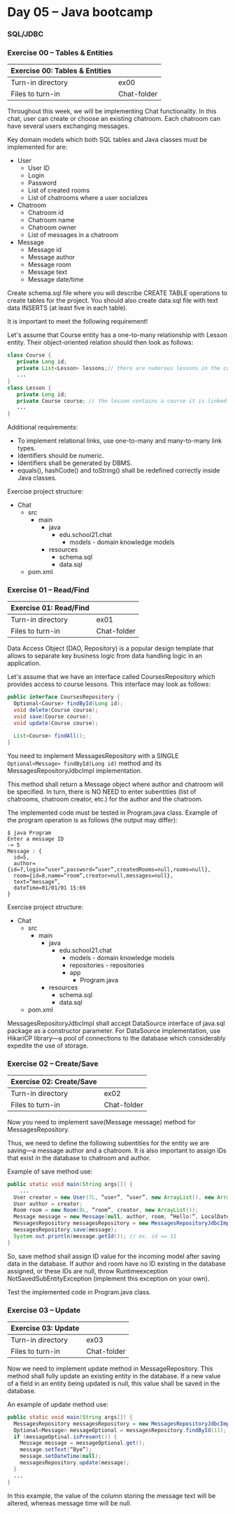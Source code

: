 # Day 05 – Java bootcamp
### SQL/JDBC

### Exercise 00 – Tables & Entities

Exercise 00: Tables & Entities ||
---|---
Turn-in directory |	ex00
Files to turn-in	| Chat-folder

Throughout this week, we will be implementing Chat functionality. In this chat, user can create or choose an existing chatroom. Each chatroom can have several users exchanging messages.

Key domain models which both SQL tables and Java classes must be implemented for are:

- User
    -	User ID
    - Login
    -	Password
    -	List of created rooms
    -	List of chatrooms where a user socializes
- Chatroom
    -	Chatroom id
    - Chatroom name
    - Chatroom owner
    - List of messages in a chatroom
- Message
    - Message id
    - Message author
    - Message room
    - Message text
    - Message date/time

Create schema.sql file where you will describe CREATE TABLE operations to create tables for the project. You should also create data.sql file with text data INSERTS (at least five in each table).

It is important to meet the following requirement!

Let's assume that Course entity has a one-to-many relationship with Lesson entity. Their object-oriented relation should then look as follows:

```java
class Course {
   private Long id;
   private List<Lesson> lessons;// there are numerous lessons in the course
   ...
}
class Lesson {
   private Long id;
   private Course course; // the lesson contains a course it is linked to
   ...
}
```
Additional requirements:

- To implement relational links, use one-to-many and many-to-many link types.
- Identifiers should be numeric.
- Identifiers shall be generated by DBMS.
- equals(), hashCode() and toString() shall be redefined correctly inside Java classes.

Exercise project structure:
- Chat
    -	src
        -	main
            - java
              -	edu.school21.chat
                 -	models - domain knowledge models
            - resources
                -	schema.sql
                -	data.sql
    -	pom.xml

### Exercise 01 – Read/Find

Exercise 01: Read/Find ||
---|---
Turn-in directory |	ex01
Files to turn-in |	Chat-folder

Data Access Object (DAO, Repository) is a popular design template that allows to separate key business logic from data handling logic in an application.

Let's assume that we have an interface called CoursesRepository which provides access to course lessons. This interface may look as follows:

```java
public interface CoursesRepository {
  Optional<Course> findById(Long id);
  void delete(Course course);
  void save(Course course);
  void update(Course course);

  List<Course> findAll();
}
```
You need to implement MessagesRepository with a SINGLE `Optional<Message> findById(Long id)` method and its MessagesRepositoryJdbcImpl implementation.

This method shall return a Message object where author and chatroom will be specified.  In turn, there is NO NEED to enter subentities (list of chatrooms, chatroom creator, etc.) for the author and the chatroom.

The implemented code must be tested in Program.java class. Example of the program operation is as follows (the output may differ):

```
$ java Program
Enter a message ID
-> 5
Message : {
  id=5,
  author={id=7,login=“user”,password=“user”,createdRooms=null,rooms=null},
  room={id=8,name=“room”,creator=null,messages=null},
  text=“message”,
  dateTime=01/01/01 15:69
}
```

Exercise project structure:
- Chat
  -	src
      -	main
        - java
          -	edu.school21.chat
             - models - domain knowledge models
              -	repositories - repositories
              -	app
                  - Program.java
        - resources
          -	schema.sql
          -	data.sql
  -	pom.xml


MessagesRepositoryJdbcImpl shall accept DataSource interface of java.sql package as a constructor parameter.
For DataSource implementation, use HikariCP library—a pool of connections to the database which considerably expedite the use of storage.

### Exercise 02 – Create/Save

Exercise 02: Create/Save ||
---|---
Turn-in directory	| ex02
Files to turn-in |	Chat-folder

Now you need to implement save(Message message) method for MessagesRepository.

Thus, we need to define the following subentities for the entity we are saving—a message author and a chatroom. It is also important to assign IDs that exist in the database to chatroom and author.

Example of save method use:
```java
public static void main(String args[]) {
	...
  User creator = new User(7L, “user”, “user”, new ArrayList(), new ArrayList());
  User author = creator;
  Room room = new Room(8L, “room”, creator, new ArrayList());
  Message message = new Message(null, author, room, “Hello!”, LocalDateTime.now());
  MessagesRepository messagesRepository = new MessagesRepositoryJdbcImpl(...);
  messagesRepository.save(message);
  System.out.println(message.getId()); // ex. id == 11
}
```

So, save method shall assign ID value for the incoming model after saving data in the database.
If author and room have no ID existing in the database assigned, or these IDs are null, throw Runtimeexception NotSavedSubEntityException (implement this exception on your own).

Test the implemented code in Program.java class.

### Exercise 03 – Update

Exercise 03: Update ||
---|---
Turn-in directory |	ex03
Files to turn-in |	Chat-folder

Now we need to implement update method in MessageRepository. This method shall fully update an existing entity in the database. If a new value of a field in an entity being updated is null, this value shall be saved in the database.

An example of update method use:
```java
public static void main(String args[]) {
  MessagesRepository messagesRepository = new MessagesRepositoryJdbcImpl(...);
  Optional<Message> messageOptional = messagesRepository.findById(11);
  if (messageOptinal.isPresent()) {
    Message message = messageOptional.get();
    message.setText(“Bye”);
    message.setDateTime(null);
    messagesRepository.update(message);
  }
  ...
}
```
In this example, the value of the column storing the message text will be altered, whereas message time will be null.

